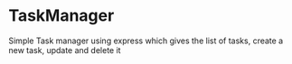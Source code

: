 # TaskManager
Simple Task manager using express which gives the list of tasks, create a new task, update and delete it
